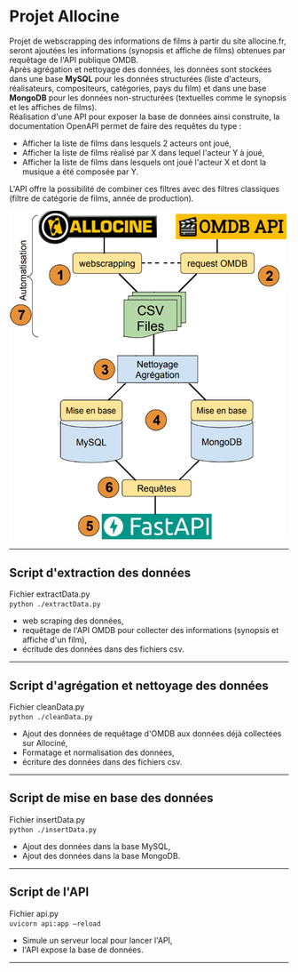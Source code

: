 # **Projet Allocine**

Projet de webscrapping des informations de films à partir du site allocine.fr, seront ajoutées les informations (synopsis et affiche de films) obtenues par requêtage de l'API publique OMDB.<br>
Après agrégation et nettoyage des données, les données sont stockées dans une base **MySQL** pour les données structurées (liste d'acteurs, réalisateurs, compositeurs, catégories, pays du film) et dans une base **MongoDB** pour les données non-structurées (textuelles comme le synopsis et les affiches de films).<br>
Réalisation d'une API pour exposer la base de données ainsi construite, la documentation OpenAPI permet de faire des requêtes du type :
- Afficher la liste de films dans lesquels 2 acteurs ont joué,
- Afficher la liste de films réalisé par X dans lequel l'acteur Y à joué,<br>
- Afficher la liste de films dans lesquels ont joué l'acteur X et dont la musique a été composée par Y.<br>

L'API offre la possibilité de combiner ces filtres avec des filtres classiques (filtre de catégorie de films, année de production).

<img src="https://github.com/Franck-LF/projectBlock1/blob/main/images/diag.png" alt="Drawing" style="width: 500px;"/>

---

## **Script d'extraction des données**

Fichier extractData.py<br>
<code>python ./extractData.py</code>

- web scraping des données,
- requêtage de l'API OMDB pour collecter des informations (synopsis et affiche d'un film),
- écritude des données dans des fichiers csv.

---

## **Script d'agrégation et nettoyage des données**

Fichier cleanData.py<br>
<code>python ./cleanData.py</code>

- Ajout des données de requêtage d'OMDB aux données déjà collectées sur Allociné,
- Formatage et normalisation des données,
- écriture des données dans des fichiers csv.

---

## **Script de mise en base des données**

Fichier insertData.py<br>
<code>python ./insertData.py</code>

- Ajout des données dans la base MySQL,
- Ajout des données dans la base MongoDB.

---

## **Script de l'API**

Fichier api.py<br>
<code>uvicorn api:app –reload</code>

- Simule un serveur local pour lancer l'API,
- l'API expose la base de données.

---

